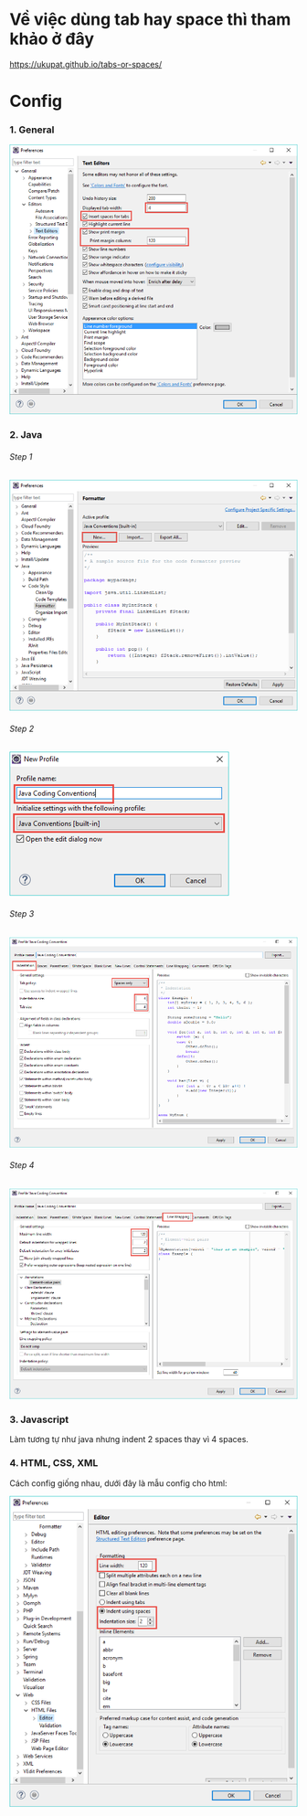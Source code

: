 # Về việc dùng tab hay space thì tham khảo ở đây

https://ukupat.github.io/tabs-or-spaces/

# Config

### 1. General

![config-indent-in-eclipse](/images/config-indent-in-eclipse.png)

### 2. Java

###### Step 1
![config-indent-in-eclipse-java-1](/images/config-indent-in-eclipse-java-1.png)

###### Step 2
![config-indent-in-eclipse-java-2](/images/config-indent-in-eclipse-java-2.png)

###### Step 3
![config-indent-in-eclipse-java-3](/images/config-indent-in-eclipse-java-3.png)

###### Step 4
![config-indent-in-eclipse-java-4](/images/config-indent-in-eclipse-java-4.png)

### 3. Javascript

Làm tương tự như java nhưng indent 2 spaces thay vì 4 spaces.

### 4. HTML, CSS, XML

Cách config giống nhau, dưới đây là mẫu config cho html:

![config-indent-in-eclipse-html](/images/config-indent-in-eclipse-html.png)
